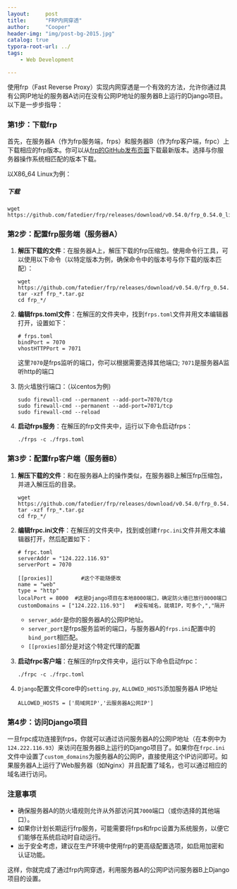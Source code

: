 ```yaml
---
layout:     post
title:      "FRP内网穿透"
author:     "Cooper"
header-img: "img/post-bg-2015.jpg"
catalog: true
typora-root-url: ../
tags:
    - Web Development

---
```


使用frp（Fast Reverse Proxy）实现内网穿透是一个有效的方法，允许你通过具有公网IP地址的服务器A访问在没有公网IP地址的服务器B上运行的Django项目。以下是一步步指导：

### 第1步：下载frp

首先，在服务器A（作为frp服务端，frps）和服务器B（作为frp客户端，frpc）上下载相应的frp版本。你可以从[frp的GitHub发布页面](https://github.com/fatedier/frp/releases)下载最新版本。选择与你服务器操作系统相匹配的版本下载。

以X86_64 Linux为例：

##### 下载

```
wget https://github.com/fatedier/frp/releases/download/v0.54.0/frp_0.54.0_linux_amd64.tar.gz
```

### 第2步：配置frp服务端（服务器A）

1. **解压下载的文件**：在服务器A上，解压下载的frp压缩包。使用命令行工具，可以使用以下命令（以特定版本为例，确保命令中的版本号与你下载的版本匹配）：

   ```
   wget https://github.com/fatedier/frp/releases/download/v0.54.0/frp_0.54.0_linux_amd64.tar.gz
   tar -xzf frp_*.tar.gz
   cd frp_*/
   ```

2. **编辑frps.toml文件**：在解压的文件夹中，找到`frps.toml`文件并用文本编辑器打开，设置如下：

   ```
   # frps.toml
   bindPort = 7070
   vhostHTTPPort = 7071
   ```

   这里`7070`是frps监听的端口，你可以根据需要选择其他端口; `7071`是服务器A监听http的端口

3. 防火墙放行端口：（以centos为例)

   ```
   sudo firewall-cmd --permanent --add-port=7070/tcp
   sudo firewall-cmd --permanent --add-port=7071/tcp
   sudo firewall-cmd --reload
   ```

4. **启动frps服务**：在解压的frp文件夹中，运行以下命令启动frps：

   ```
   ./frps -c ./frps.toml
   ```

### 第3步：配置frp客户端（服务器B）

1. **解压下载的文件**：和在服务器A上的操作类似，在服务器B上解压frp压缩包，并进入解压后的目录。

   ```
   wget https://github.com/fatedier/frp/releases/download/v0.54.0/frp_0.54.0_linux_amd64.tar.gz
   tar -xzf frp_*.tar.gz
   cd frp_*/
   ```

   

2. **编辑frpc.ini文件**：在解压的文件夹中，找到或创建`frpc.ini`文件并用文本编辑器打开，然后配置如下：

   ```
   # frpc.toml
   serverAddr = "124.222.116.93"
   serverPort = 7070
   
   [[proxies]]         #这个不能随便改
   name = "web"
   type = "http"
   localPort = 8000  #这是Django项目在本地8000端口，确定防火墙已放行8000端口
   customDomains = ["124.222.116.93"]   #没有域名，就填IP，可多个,","隔开
   ```

   - `server_addr`是你的服务器A的公网IP地址。
   - `server_port`是frps服务监听的端口，与服务器A的`frps.ini`配置中的`bind_port`相匹配。
   - `[[proxies]`部分是对这个特定代理的配置

3. **启动frpc客户端**：在解压的frp文件夹中，运行以下命令启动frpc：

   ```
   ./frpc -c ./frpc.toml
   ```

   

4. `Django`配置文件core中的`setting.py`, `ALLOWED_HOSTS`添加服务器A IP地址

   ```
   ALLOWED_HOSTS = ['局域网IP','云服务器A公网IP']
   ```



### 第4步：访问Django项目

一旦frpc成功连接到frps，你就可以通过访问服务器A的公网IP地址（在本例中为`124.222.116.93`）来访问在服务器B上运行的Django项目了。如果你在`frpc.ini`文件中设置了`custom_domains`为服务器A的公网IP，直接使用这个IP访问即可。如果服务器A上运行了Web服务器（如Nginx）并且配置了域名，也可以通过相应的域名进行访问。



### 注意事项

- 确保服务器A的防火墙规则允许从外部访问其`7000`端口（或你选择的其他端口）。
- 如果你计划长期运行frp服务，可能需要将frps和frpc设置为系统服务，以便它们能够在系统启动时自动运行。
- 出于安全考虑，建议在生产环境中使用frp的更高级配置选项，如启用加密和认证功能。

这样，你就完成了通过frp内网穿透，利用服务器A的公网IP访问服务器B上Django项目的设置。